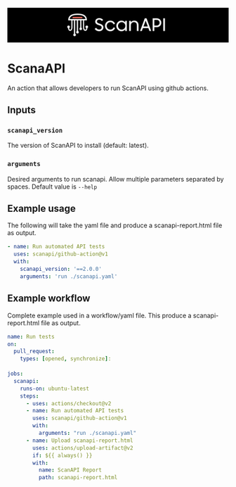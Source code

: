 ![](https://github.com/scanapi/design/raw/main/images/github-hero-dark.png)

# ScanaAPI
An action that allows developers to run ScanAPI using github actions.

## Inputs

### `scanapi_version`

The version of ScanAPI to install (default: latest).

### `arguments`

Desired arguments to run scanapi. Allow multiple parameters separated by spaces. Default value is `--help`

## Example usage

The following will take the yaml file and produce a scanapi-report.html file as output.

```yaml
- name: Run automated API tests
  uses: scanapi/github-action@v1
  with:
    scanapi_version: '==2.0.0'
    arguments: 'run ./scanapi.yaml'
```

## Example workflow

Complete example used in a workflow/yaml file. This produce a scanapi-report.html file as output.

```yaml
name: Run tests
on:
  pull_request:
    types: [opened, synchronize]:

jobs:
  scanapi:
    runs-on: ubuntu-latest
    steps:
      - uses: actions/checkout@v2
      - name: Run automated API tests
        uses: scanapi/github-action@v1
        with:
          arguments: "run ./scanapi.yaml"
      - name: Upload scanapi-report.html
        uses: actions/upload-artifact@v2
        if: ${{ always() }}
        with:
          name: ScanAPI Report
          path: scanapi-report.html
```
